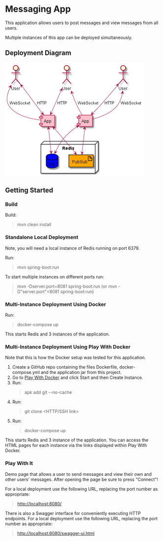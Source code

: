# Messaging App

This application allows users to post messages and view messages from all users.

Multiple instances of this app can be deployed simultaneously.

## Deployment Diagram

![Uml diagram](docs/deployment.png)

## Getting Started

### Build

Build:

> mvn clean install

### Standalone Local Deployment

Note, you will need a local instance of Redis running on port 6379.

Run:

> mvn spring-boot:run

To start multiple instances on different ports run:

> mvn -Dserver.port=8081 spring-boot:run (or mvn -D"server.port"=8081 spring-boot:run)

### Multi-Instance Deployment Using Docker

Run:

> docker-compose up

This starts Redis and 3 instances of the application.

### Multi-Instance Deployment Using Play With Docker

Note that this is how the Docker setup was tested for this application.

1. Create a GitHub repo containing the files Dockerfile, docker-compose.yml and the application jar from this project.
2. Go to [Play With Docker](https://labs.play-with-docker.com) and click Start and then Create Instance.
3. Run:
   > apk add git --no-cache
4. Run:
   > git clone <HTTP/SSH link>
5. Run:
   > docker-compose up

This starts Redis and 3 instance of the application. You can access the HTML pages for each instance via the links displayed within Play With Docker.

### Play With It

Demo page that allows a user to send messages and view their own and other users' messages. After opening the page be sure to press "Connect"!

For a local deployment use the following URL, replacing the port number as appropriate:

> [http://localhost:8080/](http://localhost:8080/)

There is also a Swagger interface for conveniently executing HTTP endpoints. For a local deployment use the following URL, replacing the port number as appropriate:

> [http://localhost:8080/swagger-ui.html](http://localhost:8080/swagger-ui.html)

